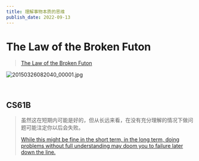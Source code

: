 ```yaml
---
title: 理解事物本质的思维
publish_date: 2022-09-13
---
```


# The Law of the Broken Futon

> [The Law of the Broken Futon](https://mathwithbaddrawings.com/2015/04/08/the-math-ceiling-wheres-your-cognitive-breaking-point/)  

![20150326082040_00001.jpg](https://tva1.sinaimg.cn/mw690/007mygikgy1h650vcfxxzj30g80bh77z.jpg)

<br>


## CS61B

> 虽然这在短期内可能是好的，但从长远来看，在没有充分理解的情况下做问题可能注定你以后会失败。
> 
> [While this might be fine in the short term, in the long term, doing problems without full understanding may doom you to failure later down the line.](https://joshhug.gitbooks.io/hug61b/content/chap2/chap21.html)



